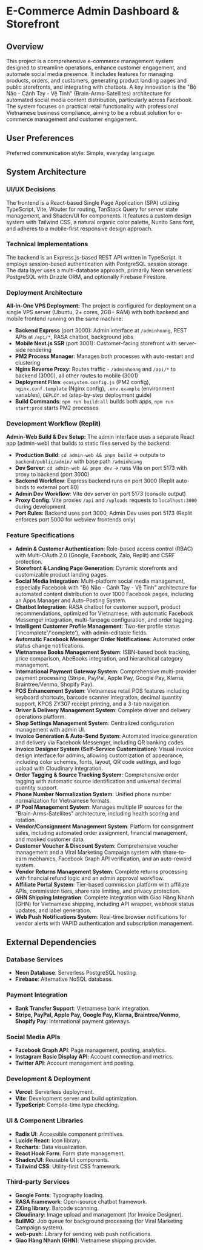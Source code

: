 # E-Commerce Admin Dashboard & Storefront

## Overview
This project is a comprehensive e-commerce management system designed to streamline operations, enhance customer engagement, and automate social media presence. It includes features for managing products, orders, and customers, generating product landing pages and public storefronts, and integrating with chatbots. A key innovation is the "Bộ Não - Cánh Tay - Vệ Tinh" (Brain-Arms-Satellites) architecture for automated social media content distribution, particularly across Facebook. The system focuses on practical retail functionality with professional Vietnamese business compliance, aiming to be a robust solution for e-commerce management and customer engagement.

## User Preferences
Preferred communication style: Simple, everyday language.

## System Architecture

### UI/UX Decisions
The frontend is a React-based Single Page Application (SPA) utilizing TypeScript, Vite, Wouter for routing, TanStack Query for server state management, and Shadcn/UI for components. It features a custom design system with Tailwind CSS, a natural organic color palette, Nunito Sans font, and adheres to a mobile-first responsive design approach.

### Technical Implementations
The backend is an Express.js-based REST API written in TypeScript. It employs session-based authentication with PostgreSQL session storage. The data layer uses a multi-database approach, primarily Neon serverless PostgreSQL with Drizzle ORM, and optionally Firebase Firestore.

### Deployment Architecture
**All-in-One VPS Deployment:** The project is configured for deployment on a single VPS server (Ubuntu, 2+ cores, 2GB+ RAM) with both backend and mobile frontend running on the same machine:
- **Backend Express** (port 3000): Admin interface at `/adminhoang`, REST APIs at `/api/*`, RASA chatbot, background jobs
- **Mobile Next.js SSR** (port 3001): Customer-facing storefront with server-side rendering
- **PM2 Process Manager**: Manages both processes with auto-restart and clustering
- **Nginx Reverse Proxy**: Routes traffic - `/adminhoang` and `/api/*` to backend (3000), all other routes to mobile (3001)
- **Deployment Files**: `ecosystem.config.js` (PM2 config), `nginx.conf.template` (Nginx config), `.env.example` (environment variables), `DEPLOY.md` (step-by-step deployment guide)
- **Build Commands**: `npm run build:all` builds both apps, `npm run start:prod` starts PM2 processes

### Development Workflow (Replit)
**Admin-Web Build & Dev Setup:** The admin interface uses a separate React app (admin-web) that builds to static files served by the backend:
- **Production Build**: `cd admin-web && pnpm build` → outputs to `backend/public/admin/` with base path `/adminhoang`
- **Dev Server**: `cd admin-web && pnpm dev` → runs Vite on port 5173 with proxy to backend (port 3000)
- **Backend Workflow**: Express backend runs on port 3000 (Replit auto-binds to external port 80)
- **Admin Dev Workflow**: Vite dev server on port 5173 (console output)
- **Proxy Config**: Vite proxies `/api` and `/uploads` requests to `localhost:3000` during development
- **Port Rules**: Backend uses port 3000, Admin Dev uses port 5173 (Replit enforces port 5000 for webview frontends only)

### Feature Specifications
- **Admin & Customer Authentication**: Role-based access control (RBAC) with Multi-OAuth 2.0 (Google, Facebook, Zalo, Replit) and CSRF protection.
- **Storefront & Landing Page Generation**: Dynamic storefronts and customizable product landing pages.
- **Social Media Integration**: Multi-platform social media management, especially Facebook with "Bộ Não - Cánh Tay - Vệ Tinh" architecture for automated content distribution to over 1000 Facebook pages, including an Apps Manager and Auto-Posting System.
- **Chatbot Integration**: RASA chatbot for customer support, product recommendations, optimized for Vietnamese, with automatic Facebook Messenger integration, multi-fanpage configuration, and order tagging.
- **Intelligent Customer Profile Management**: Two-tier profile status ('incomplete'/'complete'), with admin-editable fields.
- **Automatic Facebook Messenger Order Notifications**: Automated order status change notifications.
- **Vietnamese Books Management System**: ISBN-based book tracking, price comparison, AbeBooks integration, and hierarchical category management.
- **International Payment Gateway System**: Comprehensive multi-provider payment processing (Stripe, PayPal, Apple Pay, Google Pay, Klarna, Braintree/Venmo, Shopify Pay).
- **POS Enhancement System**: Vietnamese retail POS features including keyboard shortcuts, barcode scanner integration, decimal quantity support, KPOS ZY307 receipt printing, and a 3-tab navigation.
- **Driver & Delivery Management System**: Complete driver and delivery operations platform.
- **Shop Settings Management System**: Centralized configuration management with admin UI.
- **Invoice Generation & Auto-Send System**: Automated invoice generation and delivery via Facebook Messenger, including QR banking codes.
- **Invoice Designer System (Self-Service Customization)**: Visual invoice design interface for admins, allowing customization of appearance, including color schemes, fonts, layout, QR code settings, and logo upload with Cloudinary integration.
- **Order Tagging & Source Tracking System**: Comprehensive order tagging with automatic source identification and universal decimal quantity support.
- **Phone Number Normalization System**: Unified phone number normalization for Vietnamese formats.
- **IP Pool Management System**: Manages multiple IP sources for the "Brain-Arms-Satellites" architecture, including health scoring and rotation.
- **Vendor/Consignment Management System**: Platform for consignment sales, including automated order assignment, financial management, and masked customer data.
- **Customer Voucher & Discount System**: Comprehensive voucher management and a Viral Marketing Campaign system with share-to-earn mechanics, Facebook Graph API verification, and an auto-reward system.
- **Vendor Returns Management System**: Complete returns processing with financial refund logic and an admin approval workflow.
- **Affiliate Portal System**: Tier-based commission platform with affiliate APIs, commission tiers, share rate limiting, and privacy protection.
- **GHN Shipping Integration**: Complete integration with Giao Hàng Nhanh (GHN) for Vietnamese shipping, including API wrapper, webhook status updates, and label generation.
- **Web Push Notifications System**: Real-time browser notifications for vendor alerts with VAPID authentication and subscription management.

## External Dependencies

### Database Services
- **Neon Database**: Serverless PostgreSQL hosting.
- **Firebase**: Alternative NoSQL database.

### Payment Integration
- **Bank Transfer Support**: Vietnamese bank integration.
- **Stripe, PayPal, Apple Pay, Google Pay, Klarna, Braintree/Venmo, Shopify Pay**: International payment gateways.

### Social Media APIs
- **Facebook Graph API**: Page management, posting, analytics.
- **Instagram Basic Display API**: Account connection and metrics.
- **Twitter API**: Account management and posting.

### Development & Deployment
- **Vercel**: Serverless deployment.
- **Vite**: Development server and build optimization.
- **TypeScript**: Compile-time type checking.

### UI & Component Libraries
- **Radix UI**: Accessible component primitives.
- **Lucide React**: Icon library.
- **Recharts**: Data visualization.
- **React Hook Form**: Form state management.
- **Shadcn/UI**: Reusable UI components.
- **Tailwind CSS**: Utility-first CSS framework.

### Third-party Services
- **Google Fonts**: Typography loading.
- **RASA Framework**: Open-source chatbot framework.
- **ZXing library**: Barcode scanning.
- **Cloudinary**: Image upload and management (for Invoice Designer).
- **BullMQ**: Job queue for background processing (for Viral Marketing Campaign system).
- **web-push**: Library for sending web push notifications.
- **Giao Hàng Nhanh (GHN)**: Vietnamese shipping provider.